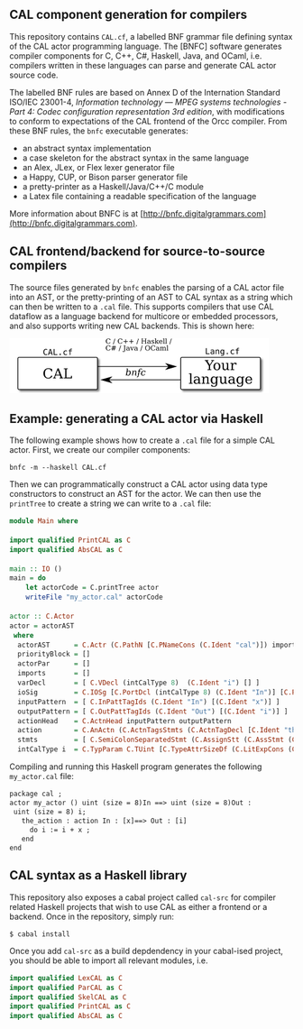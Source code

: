 ## CAL component generation for compilers

This repository contains `CAL.cf`, a labelled BNF grammar file
defining syntax of the CAL actor programming language. The [BNFC]
software generates compiler components for C, C++, C#, Haskell, Java,
and OCaml, i.e. compilers written in these languages can parse and
generate CAL actor source code.

The labelled BNF rules are based on Annex D of the Internation
Standard ISO/IEC 23001-4, *Information technology — MPEG systems
technologies - Part 4: Codec configuration representation 3rd
edition*, with modifications to conform to expectations of the CAL
frontend of the Orcc compiler. From these BNF rules, the `bnfc`
executable generates:

* an abstract syntax implementation
* a case skeleton for the abstract syntax in the same language
* an Alex, JLex, or Flex lexer generator file
* a Happy, CUP, or Bison parser generator file
* a pretty-printer as a Haskell/Java/C++/C module
* a Latex file containing a readable specification of the language

More information about BNFC is at
[http://bnfc.digitalgrammars.com](http://bnfc.digitalgrammars.com).

## CAL frontend/backend for source-to-source compilers

The source files generated by `bnfc` enables the parsing of a CAL
actor file into an AST, or the pretty-printing of an AST to CAL syntax
as a string which can then be written to a `.cal` file. This supports
compilers that use CAL dataflow as a language backend for multicore or
embedded processors, and also supports writing new CAL backends. This
is shown here:

<img src="https://raw.githubusercontent.com/robstewart57/cal-src/master/images/to-from-cal.png" width="460">

## Example: generating a CAL actor via Haskell

The following example shows how to create a `.cal` file for a simple
CAL actor. First, we create our compiler components:

    bnfc -m --haskell CAL.cf

Then we can programmatically construct a CAL actor using data type
constructors to construct an AST for the actor. We can then use the
`printTree` to create a string we can write to a `.cal` file:

```haskell
module Main where

import qualified PrintCAL as C
import qualified AbsCAL as C

main :: IO ()
main = do
    let actorCode = C.printTree actor
    writeFile "my_actor.cal" actorCode

actor :: C.Actor
actor = actorAST
 where
  actorAST      = C.Actr (C.PathN [C.PNameCons (C.Ident "cal")]) imports (C.Ident "my_actor") actorPar ioSig varDecl [action] priorityBlock
  priorityBlock = []
  actorPar      = []
  imports       = []
  varDecl       = [ C.VDecl (intCalType 8)  (C.Ident "i") [] ]
  ioSig         = C.IOSg [C.PortDcl (intCalType 8) (C.Ident "In")] [C.PortDcl (intCalType 8) (C.Ident "Out")]
  inputPattern  = [ C.InPattTagIds (C.Ident "In") [(C.Ident "x")] ]
  outputPattern = [ C.OutPattTagIds (C.Ident "Out") [(C.Ident "i")] ]
  actionHead    = C.ActnHead inputPattern outputPattern
  action        = C.AnActn (C.ActnTagsStmts (C.ActnTagDecl [C.Ident "the_action"]) actionHead stmts)
  stmts         = [ C.SemiColonSeparatedStmt (C.AssignStt (C.AssStmt (C.Ident "i") (C.BEAdd (C.EIdent (C.Ident "i")) (C.EIdent (C.Ident "x"))))) ]
  intCalType i  = C.TypParam C.TUint [C.TypeAttrSizeDf (C.LitExpCons (C.IntLitExpr (C.IntegerLit i)))]
```

Compiling and running this Haskell program generates the
following `my_actor.cal` file:

```
package cal ;
actor my_actor () uint (size = 8)In ==> uint (size = 8)Out :
 uint (size = 8) i;
   the_action : action In : [x]==> Out : [i]
     do i := i + x ;
   end
end
```

## CAL syntax as a Haskell library

This repository also exposes a cabal project called `cal-src` for
compiler related Haskell projects that wish to use CAL as either a
frontend or a backend. Once in the repository, simply run:

    $ cabal install

Once you add `cal-src` as a build depdendency in your cabal-ised
project, you should be able to import all relevant modules, i.e.

```haskell
import qualified LexCAL as C
import qualified ParCAL as C
import qualified SkelCAL as C
import qualified PrintCAL as C
import qualified AbsCAL as C
```
